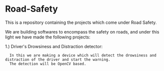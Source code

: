 # Road-Safety
This is a repository containing the projects which come under Road Safety.

We are building softwares to encompass the safety on roads, and under this light we have made the following projects:

  1.) Driver's Drowsiness and Distraction detector:
      
      In this we are making a device which will detect the drowsiness and distraction of the driver and start the warning.
      The detection will be OpenCV based.
      
      
